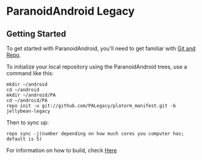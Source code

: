 ParanoidAndroid Legacy
===============


Getting Started
---------------

To get started with ParanoidAndroid, you'll need to get
familiar with [Git and Repo](http://source.android.com/download/using-repo).

To initialize your local repository using the ParanoidAndroid trees, use a command like this:
    
    mkdir ~/android
    cd ~/android		
    mkdir ~/android/PA	
    cd ~/android/PA
    repo init -u git://github.com/PALegacy/platorm_manifest.git -b jellybean-legacy


Then to sync up:

    repo sync -j(number depending on how much cores you computer has; default is 5)

For information on how to build, check [Here](https://github.com/ParanoidAndroid/paranoid)
